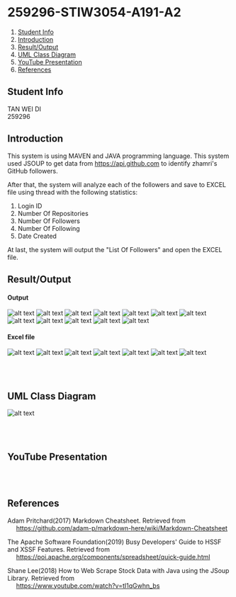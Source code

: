 # 259296-STIW3054-A191-A2
1. [Student Info](#student-info)
1. [Introduction](#introduction)
1. [Result/Output](#resultoutput)
1. [UML Class Diagram](#uml-class-diagram)
1. [YouTube Presentation](#youtube-presentation)
1. [References](#references)

## Student Info  
TAN WEI DI  
259296

## Introduction  
This system is using MAVEN and JAVA programming language. This system used JSOUP to get data from https://api.github.com to identify zhamri's GitHub followers.

After that, the system will analyze each of the followers and save to EXCEL file using thread with the following statistics:
1. Login ID
1. Number Of Repositories
1. Number Of Followers
1. Number Of Following
1. Date Created

At last, the system will output the "List Of Followers" and open the EXCEL file. 

## Result/Output  

#### Output 
![alt text](https://github.com/weiditan/259296-STIW3054-A191-A2/blob/master/Result%26Output/Output1.PNG "Output1")
![alt text](https://github.com/weiditan/259296-STIW3054-A191-A2/blob/master/Result%26Output/Output2.PNG "Output2")
![alt text](https://github.com/weiditan/259296-STIW3054-A191-A2/blob/master/Result%26Output/Output3.PNG "Output3")
![alt text](https://github.com/weiditan/259296-STIW3054-A191-A2/blob/master/Result%26Output/Output4.PNG "Output4")
![alt text](https://github.com/weiditan/259296-STIW3054-A191-A2/blob/master/Result%26Output/Output5.PNG "Output5")
![alt text](https://github.com/weiditan/259296-STIW3054-A191-A2/blob/master/Result%26Output/Output6.PNG "Output6")
![alt text](https://github.com/weiditan/259296-STIW3054-A191-A2/blob/master/Result%26Output/Output7.PNG "Output7")
![alt text](https://github.com/weiditan/259296-STIW3054-A191-A2/blob/master/Result%26Output/Output8.PNG "Output8")
![alt text](https://github.com/weiditan/259296-STIW3054-A191-A2/blob/master/Result%26Output/Output9.PNG "Output9")
![alt text](https://github.com/weiditan/259296-STIW3054-A191-A2/blob/master/Result%26Output/Output10.PNG "Output10")
![alt text](https://github.com/weiditan/259296-STIW3054-A191-A2/blob/master/Result%26Output/Output11.PNG "Output11")
![alt text](https://github.com/weiditan/259296-STIW3054-A191-A2/blob/master/Result%26Output/Output12.PNG "Output12")

#### Excel file
![alt text](https://github.com/weiditan/259296-STIW3054-A191-A2/blob/master/Result%26Output/ExcelOutput1.PNG "ExcelOutput1")
![alt text](https://github.com/weiditan/259296-STIW3054-A191-A2/blob/master/Result%26Output/ExcelOutput2.PNG "ExcelOutput2")
![alt text](https://github.com/weiditan/259296-STIW3054-A191-A2/blob/master/Result%26Output/ExcelOutput3.PNG "ExcelOutput3")
![alt text](https://github.com/weiditan/259296-STIW3054-A191-A2/blob/master/Result%26Output/ExcelOutput4.PNG "ExcelOutput4")
![alt text](https://github.com/weiditan/259296-STIW3054-A191-A2/blob/master/Result%26Output/ExcelOutput5.PNG "ExcelOutput5")
![alt text](https://github.com/weiditan/259296-STIW3054-A191-A2/blob/master/Result%26Output/ExcelOutput6.PNG "ExcelOutput6")
![alt text](https://github.com/weiditan/259296-STIW3054-A191-A2/blob/master/Result%26Output/ExcelOutput7.PNG "ExcelOutput7")

<br><br>
## UML Class Diagram  
![alt text](https://github.com/weiditan/259296-STIW3054-A191-A2/blob/master/ClassDiagram/ClassDiagram.gif "ClassDiagram")


<br><br>
## YouTube Presentation 


<br><br>
## References  
Adam Pritchard(2017) Markdown Cheatsheet. Retrieved from   
&nbsp;&nbsp;&nbsp;&nbsp; https://github.com/adam-p/markdown-here/wiki/Markdown-Cheatsheet

The Apache Software Foundation(2019) Busy Developers' Guide to HSSF and XSSF Features. Retrieved from   
&nbsp;&nbsp;&nbsp;&nbsp; https://poi.apache.org/components/spreadsheet/quick-guide.html

Shane Lee(2018) How to Web Scrape Stock Data with Java using the JSoup Library. Retrieved from   
&nbsp;&nbsp;&nbsp;&nbsp; https://www.youtube.com/watch?v=tI1qGwhn_bs